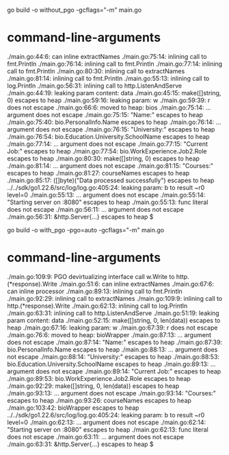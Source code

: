   go build -o without_pgo -gcflags="-m" main.go

# command-line-arguments
./main.go:44:6: can inline extractNames
./main.go:75:14: inlining call to fmt.Println
./main.go:76:14: inlining call to fmt.Println
./main.go:77:14: inlining call to fmt.Println
./main.go:80:30: inlining call to extractNames
./main.go:81:14: inlining call to fmt.Println
./main.go:55:13: inlining call to log.Println
./main.go:56:31: inlining call to http.ListenAndServe
./main.go:44:19: leaking param content: data
./main.go:45:15: make([]string, 0) escapes to heap
./main.go:59:16: leaking param: w
./main.go:59:39: r does not escape
./main.go:66:6: moved to heap: bios
./main.go:75:14: ... argument does not escape
./main.go:75:15: "Name:" escapes to heap
./main.go:75:40: bio.PersonalInfo.Name escapes to heap
./main.go:76:14: ... argument does not escape
./main.go:76:15: "University:" escapes to heap
./main.go:76:54: bio.Education.University.SchoolName escapes to heap
./main.go:77:14: ... argument does not escape
./main.go:77:15: "Current Job:" escapes to heap
./main.go:77:54: bio.WorkExperience.Job2.Role escapes to heap
./main.go:80:30: make([]string, 0) escapes to heap
./main.go:81:14: ... argument does not escape
./main.go:81:15: "Courses:" escapes to heap
./main.go:81:27: courseNames escapes to heap
./main.go:85:17: ([]byte)("Data processed successfully") escapes to heap
../../sdk/go1.22.6/src/log/log.go:405:24: leaking param: b to result ~r0 level=0
./main.go:55:13: ... argument does not escape
./main.go:55:14: "Starting server on :8080" escapes to heap
./main.go:55:13: func literal does not escape
./main.go:56:11: ... argument does not escape
./main.go:56:31: &http.Server{...} escapes to heap
$ 


go build -o with_pgo -pgo=auto -gcflags="-m" main.go

# command-line-arguments
./main.go:109:9: PGO devirtualizing interface call w.Write to http.(*response).Write
./main.go:51:6: can inline extractNames
./main.go:67:6: can inline processor
./main.go:89:13: inlining call to fmt.Println
./main.go:92:29: inlining call to extractNames
./main.go:109:9: inlining call to http.(*response).Write
./main.go:62:13: inlining call to log.Println
./main.go:63:31: inlining call to http.ListenAndServe
./main.go:51:19: leaking param content: data
./main.go:52:15: make([]string, 0, len(data)) escapes to heap
./main.go:67:16: leaking param: w
./main.go:67:39: r does not escape
./main.go:76:6: moved to heap: bioWrapper
./main.go:87:13: ... argument does not escape
./main.go:87:14: "Name:" escapes to heap
./main.go:87:39: bio.PersonalInfo.Name escapes to heap
./main.go:88:13: ... argument does not escape
./main.go:88:14: "University:" escapes to heap
./main.go:88:53: bio.Education.University.SchoolName escapes to heap
./main.go:89:13: ... argument does not escape
./main.go:89:14: "Current Job:" escapes to heap
./main.go:89:53: bio.WorkExperience.Job2.Role escapes to heap
./main.go:92:29: make([]string, 0, len(data)) escapes to heap
./main.go:93:13: ... argument does not escape
./main.go:93:14: "Courses:" escapes to heap
./main.go:93:26: courseNames escapes to heap
./main.go:103:42: bioWrapper escapes to heap
../../sdk/go1.22.6/src/log/log.go:405:24: leaking param: b to result ~r0 level=0
./main.go:62:13: ... argument does not escape
./main.go:62:14: "Starting server on :8080" escapes to heap
./main.go:62:13: func literal does not escape
./main.go:63:11: ... argument does not escape
./main.go:63:31: &http.Server{...} escapes to heap
$ 